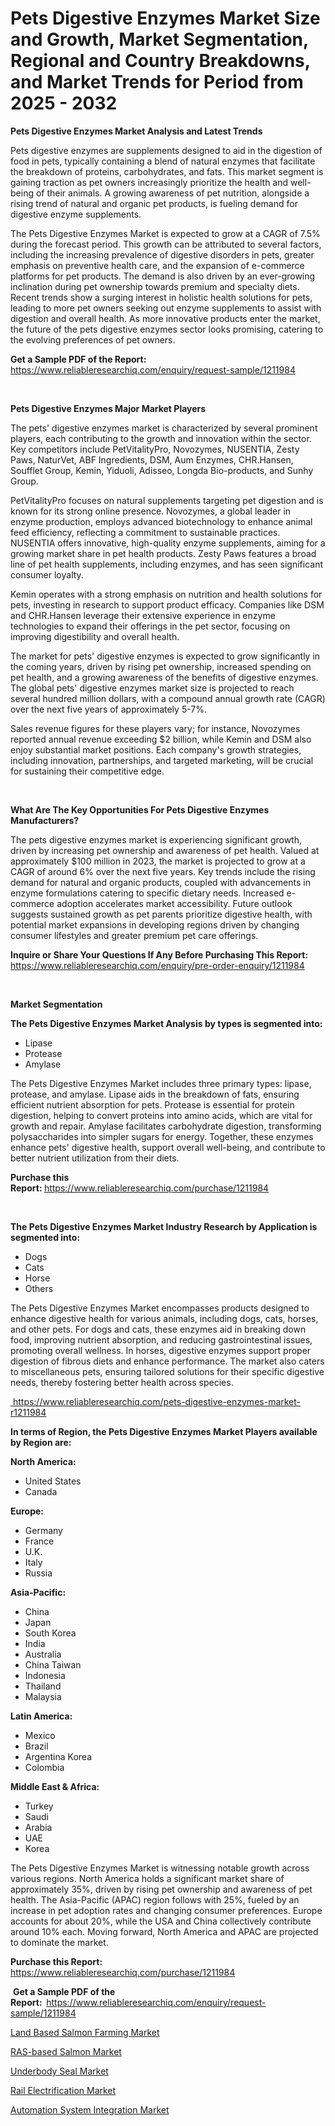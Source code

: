 <p><h1>Pets Digestive Enzymes Market Size and Growth, Market Segmentation, Regional and Country Breakdowns, and Market Trends for Period from 2025 -  2032</h1></p><p><strong>Pets Digestive Enzymes Market Analysis and Latest Trends</strong></p>
<p><p>Pets digestive enzymes are supplements designed to aid in the digestion of food in pets, typically containing a blend of natural enzymes that facilitate the breakdown of proteins, carbohydrates, and fats. This market segment is gaining traction as pet owners increasingly prioritize the health and well-being of their animals. A growing awareness of pet nutrition, alongside a rising trend of natural and organic pet products, is fueling demand for digestive enzyme supplements.</p><p>The Pets Digestive Enzymes Market is expected to grow at a CAGR of 7.5% during the forecast period. This growth can be attributed to several factors, including the increasing prevalence of digestive disorders in pets, greater emphasis on preventive health care, and the expansion of e-commerce platforms for pet products. The demand is also driven by an ever-growing inclination during pet ownership towards premium and specialty diets. Recent trends show a surging interest in holistic health solutions for pets, leading to more pet owners seeking out enzyme supplements to assist with digestion and overall health. As more innovative products enter the market, the future of the pets digestive enzymes sector looks promising, catering to the evolving preferences of pet owners.</p></p>
<p><strong>Get a Sample PDF of the Report:&nbsp;</strong> <a href="https://www.reliableresearchiq.com/enquiry/request-sample/1211984?utm_campaign=1837&utm_medium=2&utm_source=Github&utm_content=ia&utm_term=24032025&utm_id=pets-digestive-enzymes">https://www.reliableresearchiq.com/enquiry/request-sample/1211984</a></p>
<p>&nbsp;</p>
<p><strong>Pets Digestive Enzymes Major Market Players</strong></p>
<p><p>The pets' digestive enzymes market is characterized by several prominent players, each contributing to the growth and innovation within the sector. Key competitors include PetVitalityPro, Novozymes, NUSENTIA, Zesty Paws, NaturVet, ABF Ingredients, DSM, Aum Enzymes, CHR.Hansen, Soufflet Group, Kemin, Yiduoli, Adisseo, Longda Bio-products, and Sunhy Group. </p><p>PetVitalityPro focuses on natural supplements targeting pet digestion and is known for its strong online presence. Novozymes, a global leader in enzyme production, employs advanced biotechnology to enhance animal feed efficiency, reflecting a commitment to sustainable practices. NUSENTIA offers innovative, high-quality enzyme supplements, aiming for a growing market share in pet health products. Zesty Paws features a broad line of pet health supplements, including enzymes, and has seen significant consumer loyalty. </p><p>Kemin operates with a strong emphasis on nutrition and health solutions for pets, investing in research to support product efficacy. Companies like DSM and CHR.Hansen leverage their extensive experience in enzyme technologies to expand their offerings in the pet sector, focusing on improving digestibility and overall health.</p><p>The market for pets' digestive enzymes is expected to grow significantly in the coming years, driven by rising pet ownership, increased spending on pet health, and a growing awareness of the benefits of digestive enzymes. The global pets' digestive enzymes market size is projected to reach several hundred million dollars, with a compound annual growth rate (CAGR) over the next five years of approximately 5-7%.</p><p>Sales revenue figures for these players vary; for instance, Novozymes reported annual revenue exceeding $2 billion, while Kemin and DSM also enjoy substantial market positions. Each company's growth strategies, including innovation, partnerships, and targeted marketing, will be crucial for sustaining their competitive edge.</p></p>
<p>&nbsp;</p>
<p><strong>What Are The Key Opportunities For Pets Digestive Enzymes Manufacturers?</strong></p>
<p><p>The pets digestive enzymes market is experiencing significant growth, driven by increasing pet ownership and awareness of pet health. Valued at approximately $100 million in 2023, the market is projected to grow at a CAGR of around 6% over the next five years. Key trends include the rising demand for natural and organic products, coupled with advancements in enzyme formulations catering to specific dietary needs. Increased e-commerce adoption accelerates market accessibility. Future outlook suggests sustained growth as pet parents prioritize digestive health, with potential market expansions in developing regions driven by changing consumer lifestyles and greater premium pet care offerings.</p></p>
<p><strong>Inquire or Share Your Questions If Any Before Purchasing This Report:</strong> <a href="https://www.reliableresearchiq.com/enquiry/pre-order-enquiry/1211984?utm_campaign=1837&utm_medium=2&utm_source=Github&utm_content=ia&utm_term=24032025&utm_id=pets-digestive-enzymes">https://www.reliableresearchiq.com/enquiry/pre-order-enquiry/1211984</a></p>
<p>&nbsp;</p>
<p><strong>Market Segmentation</strong></p>
<p><strong>The Pets Digestive Enzymes Market Analysis by types is segmented into:</strong></p>
<p><ul><li>Lipase</li><li>Protease</li><li>Amylase</li></ul></p>
<p><p>The Pets Digestive Enzymes Market includes three primary types: lipase, protease, and amylase. Lipase aids in the breakdown of fats, ensuring efficient nutrient absorption for pets. Protease is essential for protein digestion, helping to convert proteins into amino acids, which are vital for growth and repair. Amylase facilitates carbohydrate digestion, transforming polysaccharides into simpler sugars for energy. Together, these enzymes enhance pets' digestive health, support overall well-being, and contribute to better nutrient utilization from their diets.</p></p>
<p><strong>Purchase this Report:&nbsp;</strong><a href="https://www.reliableresearchiq.com/purchase/1211984?utm_campaign=1837&utm_medium=2&utm_source=Github&utm_content=ia&utm_term=24032025&utm_id=pets-digestive-enzymes">https://www.reliableresearchiq.com/purchase/1211984</a></p>
<p>&nbsp;</p>
<p><strong>The Pets Digestive Enzymes Market Industry Research by Application is segmented into:</strong></p>
<p><ul><li>Dogs</li><li>Cats</li><li>Horse</li><li>Others</li></ul></p>
<p><p>The Pets Digestive Enzymes Market encompasses products designed to enhance digestive health for various animals, including dogs, cats, horses, and other pets. For dogs and cats, these enzymes aid in breaking down food, improving nutrient absorption, and reducing gastrointestinal issues, promoting overall wellness. In horses, digestive enzymes support proper digestion of fibrous diets and enhance performance. The market also caters to miscellaneous pets, ensuring tailored solutions for their specific digestive needs, thereby fostering better health across species.</p></p>
<p><a href="https://www.reliableresearchiq.com/pets-digestive-enzymes-market-r1211984?utm_campaign=1837&utm_medium=2&utm_source=Github&utm_content=ia&utm_term=24032025&utm_id=pets-digestive-enzymes">&nbsp;https://www.reliableresearchiq.com/pets-digestive-enzymes-market-r1211984</a></p>
<p><strong>In terms of Region, the Pets Digestive Enzymes Market Players available by Region are:</strong></p>
<p>
    <p> <strong> North America: </strong>
        <ul>
            <li>United States</li>
            <li>Canada</li>
        </ul>
        </p> 
    <p> <strong> Europe: </strong>
        <ul>
            <li>Germany</li>
            <li>France</li>
            <li>U.K.</li>
            <li>Italy</li>
            <li>Russia</li>
        </ul>
        </p> 
    <p> <strong> Asia-Pacific: </strong>
        <ul>
            <li>China</li>
            <li>Japan</li>
            <li>South Korea</li>
            <li>India</li>
            <li>Australia</li>
            <li>China Taiwan</li>
            <li>Indonesia</li>
            <li>Thailand</li>
            <li>Malaysia</li>
        </ul>
        </p> 
    <p> <strong> Latin America: </strong>
        <ul>
            <li>Mexico</li>
            <li>Brazil</li>
            <li>Argentina Korea</li>
            <li>Colombia</li>
        </ul>
        </p> 
    <p> <strong> Middle East & Africa: </strong>
        <ul>
            <li>Turkey</li>
            <li>Saudi</li>
            <li>Arabia</li>
            <li>UAE</li>
            <li>Korea</li>
        </ul>
    </p>
    </p>
<p><p>The Pets Digestive Enzymes Market is witnessing notable growth across various regions. North America holds a significant market share of approximately 35%, driven by rising pet ownership and awareness of pet health. The Asia-Pacific (APAC) region follows with 25%, fueled by an increase in pet adoption rates and changing consumer preferences. Europe accounts for about 20%, while the USA and China collectively contribute around 10% each. Moving forward, North America and APAC are projected to dominate the market.</p></p>
<p><strong>Purchase this Report: </strong><a href="https://www.reliableresearchiq.com/purchase/1211984?utm_campaign=1837&utm_medium=2&utm_source=Github&utm_content=ia&utm_term=24032025&utm_id=pets-digestive-enzymes">https://www.reliableresearchiq.com/purchase/1211984</a></p>
<p>&nbsp;<strong>Get a Sample PDF of the Report:&nbsp;&nbsp;</strong><a href="https://www.reliableresearchiq.com/enquiry/request-sample/1211984?utm_campaign=1837&utm_medium=2&utm_source=Github&utm_content=ia&utm_term=24032025&utm_id=pets-digestive-enzymes">https://www.reliableresearchiq.com/enquiry/request-sample/1211984</a></p>
<p><strong></strong></p>
<p><p><a href="https://github.com/avikalitesjj/Market-Research-Report-List-1/blob/main/land-based-salmon-farming-market.md?utm_campaign=1837&utm_medium=2&utm_source=Github&utm_content=ia&utm_term=24032025&utm_id=pets-digestive-enzymes">Land Based Salmon Farming Market</a></p><p><a href="https://github.com/nkomdaumis16/Market-Research-Report-List-1/blob/main/ras-based-salmon-market.md?utm_campaign=1837&utm_medium=2&utm_source=Github&utm_content=ia&utm_term=24032025&utm_id=pets-digestive-enzymes">RAS-based Salmon Market</a></p><p><a href="https://github.com/ceneabiruk11/Market-Research-Report-List-1/blob/main/underbody-seal-market.md?utm_campaign=1837&utm_medium=2&utm_source=Github&utm_content=ia&utm_term=24032025&utm_id=pets-digestive-enzymes">Underbody Seal Market</a></p><p><a href="https://github.com/ioniafidian4/Market-Research-Report-List-1/blob/main/rail-electrification-market.md?utm_campaign=1837&utm_medium=2&utm_source=Github&utm_content=ia&utm_term=24032025&utm_id=pets-digestive-enzymes">Rail Electrification Market</a></p><p><a href="https://github.com/amramcocosxa/Market-Research-Report-List-1/blob/main/automation-system-integration-market.md?utm_campaign=1837&utm_medium=2&utm_source=Github&utm_content=ia&utm_term=24032025&utm_id=pets-digestive-enzymes">Automation System Integration Market</a></p></p>